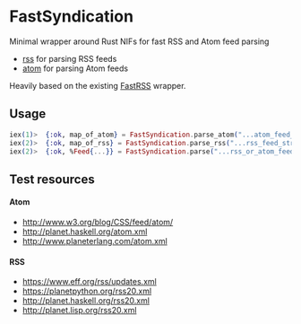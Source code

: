 # FastSyndication

Minimal wrapper around Rust NIFs for fast RSS and Atom feed parsing
- [rss](https://github.com/rust-syndication/rss) for parsing RSS feeds
- [atom](https://github.com/rust-syndication/atom) for parsing Atom feeds

Heavily based on the existing [FastRSS](https://github.com/avencera/fast_rss) wrapper.

## Usage

```elixir
iex(1)>  {:ok, map_of_atom} = FastSyndication.parse_atom("...atom_feed_string...")
iex(2)>  {:ok, map_of_rss} = FastSyndication.parse_rss("...rss_feed_string...")
iex(2)>  {:ok, %Feed{...}} = FastSyndication.parse("...rss_or_atom_feed_string...")
```

## Test resources

#### Atom

-   http://www.w3.org/blog/CSS/feed/atom/
-   http://planet.haskell.org/atom.xml
-   http://www.planeterlang.com/atom.xml

#### RSS

-   https://www.eff.org/rss/updates.xml
-   https://planetpython.org/rss20.xml
-   http://planet.haskell.org/rss20.xml
-   http://planet.lisp.org/rss20.xml
